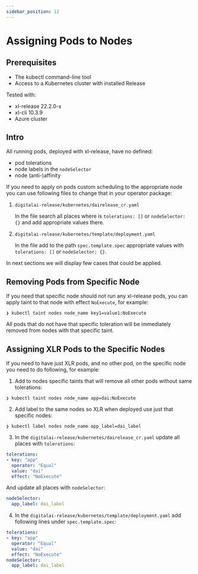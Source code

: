 ```yaml
---
sidebar_position: 12
---
```


# Assigning Pods to Nodes

## Prerequisites
- The kubectl command-line tool
- Access to a Kubernetes cluster with installed Release

Tested with:
- xl-release 22.2.0-x
- xl-cli 10.3.9
- Azure cluster

## Intro

All running pods, deployed with xl-release, have no defined:
- pod tolerations
- node labels in the `nodeSelector`
- node (anti-)affinity

If you need to apply on pods custom scheduling to the appropriate node you can use following files to change that in your operator package:
1. `digitalai-release/kubernetes/dairelease_cr.yaml`

    In the file search all places where is `tolerations: []` or `nodeSelector: {}` and add appropriate values there. 

2. `digitalai-release/kubernetes/template/deployment.yaml`

   In the file add to the path `spec.template.spec` appropriate values with `tolerations: []` or `nodeSelector: {}`.

In next sections we will display few cases that could be applied.


## Removing Pods from Specific Node

If you need that specific node should not run any xl-release pods, you can apply taint to that node with effect `NoExecute`, for example:

```shell
❯ kubectl taint nodes node_name key1=value1:NoExecute
```

All pods that do not have that specific toleration will be immediately removed from nodes with that specific taint.


## Assigning XLR Pods to the Specific Nodes

If you need to have just XLR pods, and no other pod, on the specific node you need to do following, for example:

1. Add to nodes specific taints that will remove all other pods without same tolerations: 
```shell
❯ kubectl taint nodes node_name app=dai:NoExecute
```

2. Add label to the same nodes so XLR when deployed use just that specific nodes:
```shell
❯ kubectl label nodes node_name app_label=dai_label
```

3. In the `digitalai-release/kubernetes/dairelease_cr.yaml` update all places with `tolerations`:
```yaml
tolerations:
- key: "app"
  operator: "Equal"
  value: "dai"
  effect: "NoExecute"
```

And update all places with `nodeSelector`:
```yaml
nodeSelector:
  app_label: dai_label
```

4. In the `digitalai-release/kubernetes/template/deployment.yaml` add following lines under `spec.template.spec`:
```yaml
tolerations:
- key: "app"
  operator: "Equal"
  value: "dai"
  effect: "NoExecute"
nodeSelector:
  app_label: dai_label
```
